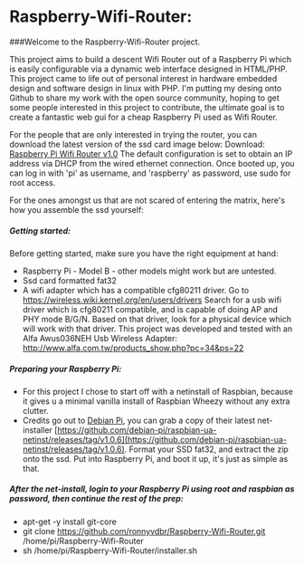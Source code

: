 # Raspberry-Wifi-Router:

###Welcome to the Raspberry-Wifi-Router project.

This project aims to build a descent Wifi Router out of a Raspberry Pi which is easily configurable via
a dynamic web interface designed in HTML/PHP.
This project came to life out of personal interest in hardware embedded design and software design in linux with PHP.
I'm putting my desing onto Github to share my work with the open source community, hoping to get some people interested in this project to contribute, the ultimate goal is to create a fantastic web gui for a cheap Raspberry Pi used as Wifi Router.

For the people that are only interested in trying the router, you can download the latest version of the ssd card image below:
Download: [Raspberry Pi Wifi Router v1.0](http://ronnyvdb.synology.me:8080/RaspberryWAPv1.0.gz)
The default configuration is set to obtain an IP address via DHCP from the wired ethernet connection.
Once booted up, you can log in with 'pi' as username, and 'raspberry' as password, use sudo for root access.

For the ones amongst us that are not scared of entering the matrix, here's how you assemble the ssd yourself:

##### Getting started:
Before getting started, make sure you have the right equipment at hand:
* Raspberry Pi - Model B - other models might work but are untested.
* Ssd card formatted fat32
* A wifi adapter which has a compatible cfg80211 driver.
Go to https://wireless.wiki.kernel.org/en/users/drivers
Search for a usb wifi driver which is cfg80211 compatible, and is capable of doing AP and PHY mode B/G/N.
Based on that driver, look for a physical device which will work with that driver.
This project was developed and tested with an Alfa Awus036NEH Usb Wireless Adapter: http://www.alfa.com.tw/products_show.php?pc=34&ps=22

##### Preparing your Raspberry Pi:
* For this project I chose to start off with a netinstall of Raspbian, because it gives u a minimal vanilla install of Raspbian Wheezy without any extra clutter.
* Credits go out to [Debian Pi](https://github.com/debian-pi/raspbian-ua-netinst), you can grab a copy of their latest net-installer [https://github.com/debian-pi/raspbian-ua-netinst/releases/tag/v1.0.6](https://github.com/debian-pi/raspbian-ua-netinst/releases/tag/v1.0.6).  Format your SSD fat32, and extract the zip onto the ssd.  Put into Raspberry Pi, and boot it up, it's just as simple as that.

##### After the net-install, login to your Raspberry Pi using root and raspbian as password, then continue the rest of the prep:
* apt-get -y install git-core
* git clone https://github.com/ronnyvdbr/Raspberry-Wifi-Router.git /home/pi/Raspberry-Wifi-Router
* sh /home/pi/Raspberry-Wifi-Router/installer.sh




